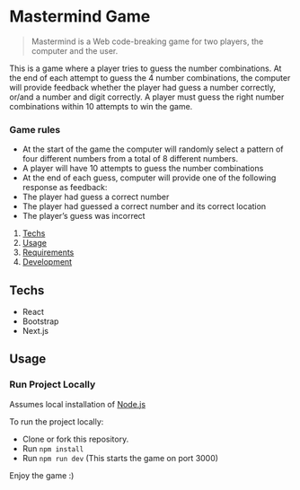 # Mastermind Game
> Mastermind is a Web code-breaking game for two players, the computer and the user.

This is a game where a player tries to guess the number combinations. At the end of each
attempt to guess the 4 number combinations, the computer will provide feedback whether the
player had guess a number correctly, or/and a number and digit correctly. A player must guess
the right number combinations within 10 attempts to win the game.

### Game rules

- At the start of the game the computer will randomly select a pattern of four different
numbers from a total of 8 different numbers.
- A player will have 10 attempts to guess the number combinations
- At the end of each guess, computer will provide one of the following response
as feedback:
- The player had guess a correct number
- The player had guessed a correct number and its correct location
- The player’s guess was incorrect

1. [Techs](#Techs)
1. [Usage](#Usage)
1. [Requirements](#requirements)
1. [Development](#development)

## Techs

- React
- Bootstrap
- Next.js


## Usage

### Run Project Locally

Assumes local installation of [Node.js](https://nodejs.org/en/download/)

To run the project locally:

- Clone or fork this repository.
- Run `npm install`
- Run `npm run dev` (This starts the game on port 3000)


Enjoy the game :)